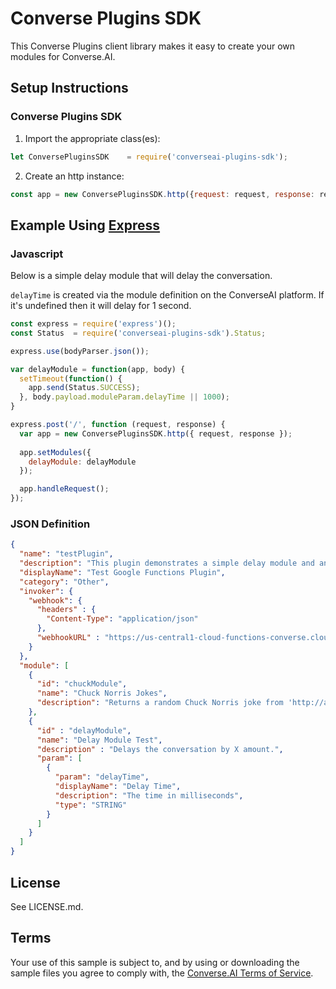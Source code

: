 # Converse Plugins SDK

This Converse Plugins client library makes it easy to create your own modules for Converse.AI.

## Setup Instructions

### Converse Plugins SDK
 1. Import the appropriate class(es):

```javascript
let ConversePluginsSDK    = require('converseai-plugins-sdk');
```

 2. Create an http instance:

```javascript
const app = new ConversePluginsSDK.http({request: request, response: response});
```

## Example Using [Express](https://expressjs.com/)

### Javascript
Below is a simple delay module that will delay the conversation. 

`delayTime` is created via the module definition on the ConverseAI platform. If it's undefined then it will delay for 1 second.

```javascript
const express = require('express')();
const Status  = require('converseai-plugins-sdk').Status;

express.use(bodyParser.json());

var delayModule = function(app, body) {
  setTimeout(function() {
    app.send(Status.SUCCESS);
  }, body.payload.moduleParam.delayTime || 1000);
}

express.post('/', function (request, response) {
  var app = new ConversePluginsSDK.http({ request, response });
  
  app.setModules({
    delayModule: delayModule
  });

  app.handleRequest();
});
```

### JSON Definition
```JSON
{
  "name": "testPlugin",
  "description": "This plugin demonstrates a simple delay module and an http module in node.js",
  "displayName": "Test Google Functions Plugin",
  "category": "Other",
  "invoker": {
    "webhook": {
      "headers" : {
        "Content-Type": "application/json"
      },
      "webhookURL" : "https://us-central1-cloud-functions-converse.cloudfunctions.net/testPlugin"
    }
  },
  "module": [
    {
      "id": "chuckModule",
      "name": "Chuck Norris Jokes",
      "description": "Returns a random Chuck Norris joke from 'http://api.icndb.com/jokes/random'"
    },
    {
      "id" : "delayModule",
      "name": "Delay Module Test",
      "description" : "Delays the conversation by X amount.",
      "param": [
        {
          "param": "delayTime",
          "displayName": "Delay Time",
          "description": "The time in milliseconds",
          "type": "STRING"
        }
      ]
    }
  ]
}

```

## License
See LICENSE.md.

## Terms
Your use of this sample is subject to, and by using or downloading the sample files you agree to comply with, the [Converse.AI Terms of Service]().
